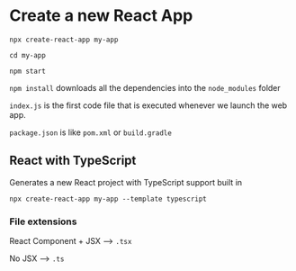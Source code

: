 # Create a new React App

```shell
npx create-react-app my-app

cd my-app

npm start
```

`npm install` downloads all the dependencies into the `node_modules` folder

`index.js` is the first code file that is executed whenever we launch the web app.

`package.json` is like `pom.xml` or `build.gradle`

## React with TypeScript

Generates a new React project with TypeScript support built in

```shell
npx create-react-app my-app --template typescript
```

### File extensions

React Component + JSX --> `.tsx`

No JSX --> `.ts`
